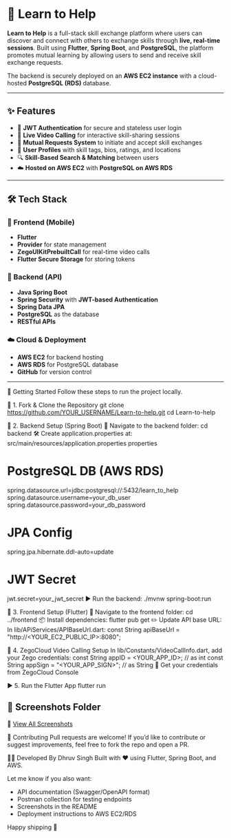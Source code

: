 # 📱 Learn to Help

**Learn to Help** is a full-stack skill exchange platform where users can discover and connect with others to exchange skills through **live, real-time sessions**. Built using **Flutter**, **Spring Boot**, and **PostgreSQL**, the platform promotes mutual learning by allowing users to send and receive skill exchange requests.

The backend is securely deployed on an **AWS EC2 instance** with a cloud-hosted **PostgreSQL (RDS)** database.

---

## ✨ Features

- 🔐 **JWT Authentication** for secure and stateless user login
- 💬 **Live Video Calling** for interactive skill-sharing sessions
- 🔁 **Mutual Requests System** to initiate and accept skill exchanges
- 👤 **User Profiles** with skill tags, bios, ratings, and locations
- 🔍 **Skill-Based Search & Matching** between users
- ☁️ **Hosted on AWS EC2** with **PostgreSQL on AWS RDS**

---

## 🛠 Tech Stack

### 🎯 Frontend (Mobile)
- **Flutter**
- **Provider** for state management
- **ZegoUIKitPrebuiltCall** for real-time video calls
- **Flutter Secure Storage** for storing tokens

### 🔧 Backend (API)
- **Java Spring Boot**
- **Spring Security** with **JWT-based Authentication**
- **Spring Data JPA**
- **PostgreSQL** as the database
- **RESTful APIs**

### ☁️ Cloud & Deployment
- **AWS EC2** for backend hosting
- **AWS RDS** for PostgreSQL database
- **GitHub** for version control

---


🚀 Getting Started
Follow these steps to run the project locally.

🔁 1. Fork & Clone the Repository
git clone https://github.com/YOUR_USERNAME/Learn-to-help.git
cd Learn-to-help

🔧 2. Backend Setup (Spring Boot)
📁 Navigate to the backend folder:
cd backend
🛠 Create application.properties at:
src/main/resources/application.properties
properties
# PostgreSQL DB (AWS RDS)
spring.datasource.url=jdbc:postgresql://<RDS-ENDPOINT>:5432/learn_to_help
spring.datasource.username=your_db_user
spring.datasource.password=your_db_password

# JPA Config
spring.jpa.hibernate.ddl-auto=update

# JWT Secret
jwt.secret=your_jwt_secret
▶️ Run the backend:
./mvnw spring-boot:run

📱 3. Frontend Setup (Flutter)
📁 Navigate to the frontend folder:
cd ../frontend
📦 Install dependencies:
flutter pub get
✏️ Update API base URL:
In lib/APiServices/APIBaseUrl.dart:
const String apiBaseUrl = "http://<YOUR_EC2_PUBLIC_IP>:8080";

🔐 4. ZegoCloud Video Calling Setup
In lib/Constants/VideoCallInfo.dart, add your Zego credentials:
const String appID = <YOUR_APP_ID>;       // as int
const String appSign = "<YOUR_APP_SIGN>"; // as String
📌 Get your credentials from ZegoCloud Console

▶️ 5. Run the Flutter App
flutter run

## 📁 Screenshots Folder
🔗 [View All Screenshots](https://github.com/DhruvSingh19/Learn-to-help/tree/main/ss)

🤝 Contributing
Pull requests are welcome! If you’d like to contribute or suggest improvements, feel free to fork the repo and open a PR.

👨‍💻 Developed By
Dhruv Singh
Built with ❤️ using Flutter, Spring Boot, and AWS.


Let me know if you also want:
- API documentation (Swagger/OpenAPI format)
- Postman collection for testing endpoints
- Screenshots in the README
- Deployment instructions to AWS EC2/RDS

Happy shipping 🚀
